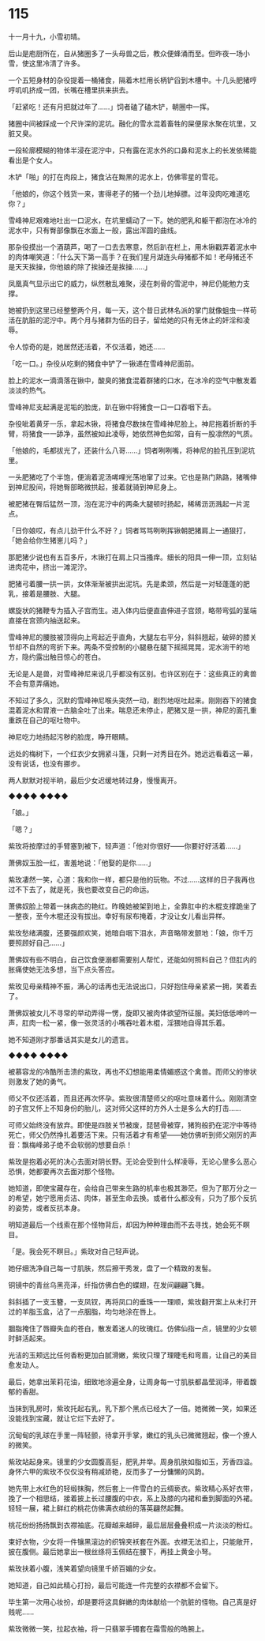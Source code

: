 # 115

十一月十九，小雪初晴。

后山是庖厨所在，自从猪圈多了一头母兽之后，教众便蜂涌而至。但昨夜一场小雪，使这里冷清了许多。

一个五短身材的杂役提着一桶猪食，隔着木栏用长柄铲舀到木槽中。十几头肥猪哼哼叽叽挤成一团，长嘴在槽里拱来拱去。

「赶紧吃！还有月把就过年了……」饲者磕了磕木铲，朝圈中一挥。

猪圈中间被踩成一个尺许深的泥坑。融化的雪水混着畜牲的屎便尿水聚在坑里，又脏又臭。

一段轮廓模糊的物体半浸在泥泞中，只有露在泥水外的口鼻和泥水上的长发依稀能看出是个女人。

木铲「啪」的打在肉段上，猪食沾在黝黑的泥水上，仿佛零星的雪花。

「他娘的，你这个贱货一来，害得老子的猪一个劲儿地掉膘。过年没肉吃难道吃你？」

雪峰神尼艰难地吐出一口泥水，在坑里蠕动了一下。她的肥乳和躯干都泡在冰冷的泥水中，只有臀部像飘在水面上一般，露出浑圆的曲线。

那杂役摸出一个酒葫芦，喝了一口去去寒意，然后趴在栏上，用木锹戳弄着泥水中的肉体嘲笑道：「什么天下第一高手？在我们星月湖连头母猪都不如！老母猪还不是天天挨操，你他娘的除了挨操还是挨操……」

凤凰真气显示出它的威力，纵然散乱难聚，浸在刺骨的雪泥中，神尼仍能勉力支撑。

她被扔到这里已经整整两个月，每一天，这个昔日武林名派的掌门就像蛆虫一样苟活在肮脏的泥泞中。两个月与猪群为伍的日子，留给她的只有无休止的奸淫和凌辱。

令人惊奇的是，她居然还活着，不仅活着，她还……

「吃一口。」杂役从吃剩的猪食中铲了一锹递在雪峰神尼面前。

脸上的泥水一滴滴落在锹中，酸臭的猪食混着群猪的口水，在冰冷的空气中散发着淡淡的热气。

雪峰神尼支起满是泥垢的脸庞，趴在锹中将猪食一口一口吞咽下去。

杂役呲着黄牙一乐，拿起木锹，将猪食尽数抹在雪峰神尼脸上。神尼拖着折断的手臂，将猪食一一舔净，虽然被如此凌辱，她依然神色如常，自有一股凛然的气质。

「他娘的，毛都拔光了，还装什么八哥……」饲者咧咧嘴，将神尼的脸孔压到泥坑里。

一头肥猪吃了个半饱，便淌着泥汤唏哩光荡地窜了过来。它也是熟门熟路，猪嘴伸到神尼股间，将她臀部略微拱起，接着就骑到神尼身上。

被肥猪在臀后猛然一顶，泡在泥泞中的两条大腿顿时扬起，稀稀沥沥溅起一片泥点。

「日你娘哎，有点儿劲干什么不好？」饲者骂骂咧咧挥锹朝肥猪肩上一通狠打，「她会给你生猪崽儿吗？」

那肥猪少说也有五百多斤，木锹打在肩上只当搔痒。细长的阳具一伸一顶，立刻钻进肉花中，挤出一滩泥泞。

肥猪弓着腰一拱一拱，女体渐渐被拱出泥坑。先是柔颈，然后是一对轻蓬蓬的肥乳，接着是腰肢、大腿。

螺旋状的猪鞭专为插入子宫而生。进入体内后便直直伸进子宫颈，略带弯弧的茎端直接在宫颈内抽送起来。

雪峰神尼的腰肢被顶得向上弯起近乎直角，大腿左右平分，斜斜翘起，破碎的膝关节却不自然的弯折下来。两条不受控制的小腿悬在腿下摇摇晃晃，泥水淌干的地方，隐约露出触目惊心的苍白。

无论是人是兽，对雪峰神尼来说几乎都没有区别。也许区别在于：这些真正的禽兽不会有意弄痛她。

不知过了多久，沉默的雪峰神尼喉头突然一动，剧烈地呕吐起来。刚刚吞下的猪食混着泥水和胃液一古脑全吐了出来。喘息还未停止，肥猪又是一拱，神尼的面孔重重跌在自己的呕吐物中。

神尼吃力地扬起污秽的脸庞，睁开眼睛。

远处的梅树下，一个红衣少女拥紧斗篷，只剩一对秀目在外。她远远看着这一幕，没有说话，也没有挪步。

两人默默对视半晌，最后少女迟缓地转过身，慢慢离开。

◆◆◆◆ ◆◆◆◆

「娘。」

「嗯？」

紫玫将按摩过的手臂塞到被下，轻声道：「他对你很好——你要好好活着……」

萧佛奴玉脸一红，害羞地说：「他娶的是你……」

紫玫凄然一笑，心道：我和你一样，都只是他的玩物。不过……这样的日子我再也过不下去了，就是死，我也要改变自己的命运。

萧佛奴脸上带着一抹病态的艳红。昨晚她被架到地上，全靠肛中的木棍支撑跪坐了一整夜，至今木棍还没有拔出。幸好有尿布掩着，才没让女儿看出异样。

紫玫愁绪满腹，还要强颜欢笑，她暗自咽下泪水，声音略带发颤地：「娘，你千万要照顾好自己……」

萧佛奴有些不明白，自己饮食便溺都需要别人帮忙，还能如何照料自己？但肛内的胀痛使她无法多想，当下点头答应。

紫玫见母亲精神不振，满心的话再也无法说出口，只好抱住母亲紧紧一拥，笑着去了。

萧佛奴被女儿不寻常的举动弄得一愣，旋即又被肉体欲望所征服。美妇低低呻吟一声，肛肉一松一紧，像一张灵活的小嘴吞吐着木棍，淫猥地自得其乐着。

她不知道刚才那番话其实是女儿的遗言。

◆◆◆◆ ◆◆◆◆

被慕容龙的冷酷所击溃的紫玫，再也不幻想能用柔情媚惑这个禽兽。而师父的惨状则激发了她的勇气。

师父不仅还活着，而且还再次怀孕。紫玫很清楚师父的呕吐意味着什么。刚刚清空的子宫又怀上不知身份的胎儿，这对师父这样的方外人士是多么大的打击……

可师父始终没有放弃。即使是四肢关节被废，琵琶骨被穿，猪狗般扔在泥泞中等待死亡，师父仍然挣扎着要活下来。只有活着才有希望——她仿佛听到师父刚厉的声音：飘梅峰弟子绝不会软弱的想要自杀！

紫玫是抱着必死的决心去面对阴长野。无论会受到什么样凌辱，无论心里多么恶心恐惧，她都要再次去面对那个怪物。

她知道，即使宝藏存在，会给自己带来生路的机率也极其渺茫。但为了那万分之一的希望，她宁愿用贞洁、肉体，甚至生命去换。或者什么都没有，只为了那个反抗的姿势，或者反抗本身。

明知道最后一个线索在那个怪物背后，却因为种种理由而不去寻找，她会死不瞑目。

「是。我会死不瞑目。」紫玫对自己轻声说。

她仔细洗净自己每一寸肌肤，然后擦干秀发，盘了一个精致的发髻。

铜镜中的青丝乌黑亮泽，纤指仿佛白色的蝶翅，在发间翩翩飞舞。

斜斜插了一支玉簪，一支凤钗，再将凤口的垂珠一一理顺，紫玫翻开案上从未打开过的羊脂玉盒，沾了一点胭脂，均匀地涂在唇上。

胭脂掩住了唇瓣失血的苍白，散发着迷人的玫瑰红。仿佛仙指一点，镜里的少女顿时鲜活起来。

光洁的玉颊远比任何香粉更加白腻滑嫩，紫玫只理了理睫毛和弯眉，让自己的美目愈发动人。

最后，她拿出茉莉花油，细致地涂遍全身，让周身每一寸肌肤都晶莹润泽，带着馥郁的香甜。

当抹到乳房时，紫玫托起右乳，乳下那个黑点已经大了一倍。她微微一笑，如果还没能找到宝藏，就让它烂下去好了。

沉甸甸的乳球在手里一阵轻颤，待拿开手掌，嫩红的乳头已微微翘起，像一个撩人的微笑。

紫玫站起身来。镜里的少女圆腹高挺，肥乳并举。周身肌肤如脂如玉，芳香四溢。身怀六甲的紫玫不仅仅没有稍减娇艳，反而多了一分慵懒的风韵。

她先带上水红色的轻缎抹胸，然后套上一件雪白的云绸亵衣。紫玫精心系好衣带，挽了一个相思结，接着披上长过腰腹的中衣，系上及膝的内裙和垂到脚面的外裙。轻轻一展，裙上鲜红的桃花仿佛满衣缤纷的落英翩然起舞。

桃花纷纷扬扬飘到衣襟袖底。花瓣越来越碎，最后层层叠叠积成一片淡淡的粉红。

束好衣物，少女将一件镶黑滚边的织锦夹袄套在外面。衣襟无法扣上，只能敞开，披在腹侧。最后她拿出一根丝绦将玉佩结在腰下，再挂上黄金小弩。

紫玫扶着小腹，浅笑着望向镜里千娇百媚的少女。

她知道，自己如此精心打扮，最后可能连一件完整的衣襟都不会留下。

毕生第一次用心妆扮，却是要将这具鲜嫩的肉体献给一个肮脏的怪物。自己真是好贱呢……

紫玫微微一笑，拉起衣袖，将一只翡翠手镯套在霜雪般的皓腕上。

